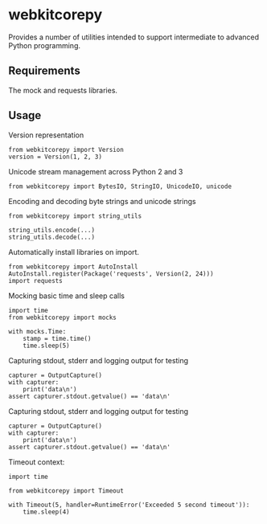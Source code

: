 # webkitcorepy

Provides a number of utilities intended to support intermediate to advanced Python programming.

## Requirements

The mock and requests libraries.
 
## Usage

Version representation
```
from webkitcorepy import Version
version = Version(1, 2, 3)
```

Unicode stream management across Python 2 and 3
```
from webkitcorepy import BytesIO, StringIO, UnicodeIO, unicode
```

Encoding and decoding byte strings and unicode strings
```
from webkitcorepy import string_utils

string_utils.encode(...)
string_utils.decode(...)
```

Automatically install libraries on import.
```
from webkitcorepy import AutoInstall
AutoInstall.register(Package('requests', Version(2, 24)))
import requests
```

Mocking basic time and sleep  calls
```
import time
from webkitcorepy import mocks

with mocks.Time:
    stamp = time.time()
    time.sleep(5)
```
Capturing stdout, stderr and logging output for testing
```
capturer = OutputCapture()
with capturer:
    print('data\n')
assert capturer.stdout.getvalue() == 'data\n'
```
Capturing stdout, stderr and logging output for testing
```
capturer = OutputCapture()
with capturer:
    print('data\n')
assert capturer.stdout.getvalue() == 'data\n'
```

Timeout context:
```
import time

from webkitcorepy import Timeout

with Timeout(5, handler=RuntimeError('Exceeded 5 second timeout')):
    time.sleep(4)
```
